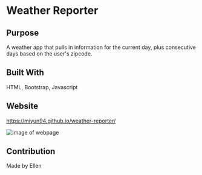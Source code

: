 # Weather Reporter

## Purpose
A weather app that pulls in information for the current day, plus consecutive days based on the user's zipcode. 

## Built With
HTML, Bootstrap, Javascript

## Website
https://miyun94.github.io/weather-reporter/

![image of webpage](https://user-images.githubusercontent.com/74436613/106418333-ecc95480-640a-11eb-885d-534722caf859.png)

## Contribution 
Made by Ellen